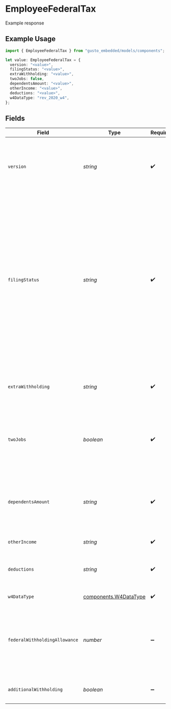 # EmployeeFederalTax

Example response

## Example Usage

```typescript
import { EmployeeFederalTax } from "gusto_embedded/models/components";

let value: EmployeeFederalTax = {
  version: "<value>",
  filingStatus: "<value>",
  extraWithholding: "<value>",
  twoJobs: false,
  dependentsAmount: "<value>",
  otherIncome: "<value>",
  deductions: "<value>",
  w4DataType: "rev_2020_w4",
};
```

## Fields

| Field                                                                                                                                                                                                                                                              | Type                                                                                                                                                                                                                                                               | Required                                                                                                                                                                                                                                                           | Description                                                                                                                                                                                                                                                        |
| ------------------------------------------------------------------------------------------------------------------------------------------------------------------------------------------------------------------------------------------------------------------ | ------------------------------------------------------------------------------------------------------------------------------------------------------------------------------------------------------------------------------------------------------------------ | ------------------------------------------------------------------------------------------------------------------------------------------------------------------------------------------------------------------------------------------------------------------ | ------------------------------------------------------------------------------------------------------------------------------------------------------------------------------------------------------------------------------------------------------------------ |
| `version`                                                                                                                                                                                                                                                          | *string*                                                                                                                                                                                                                                                           | :heavy_check_mark:                                                                                                                                                                                                                                                 | The current version of the object. See the [versioning guide](https://docs.gusto.com/embedded-payroll/docs/idempotency) for information on how to use this field.                                                                                                  |
| `filingStatus`                                                                                                                                                                                                                                                     | *string*                                                                                                                                                                                                                                                           | :heavy_check_mark:                                                                                                                                                                                                                                                 | It determines which tax return form an individual will use and is an important factor in computing taxable income. One of:<br/>- Single<br/>- Married<br/>- Head of Household<br/>- Exempt from withholding<br/>- Married, but withhold as Single (does not apply to rev_2020_w4 form) |
| `extraWithholding`                                                                                                                                                                                                                                                 | *string*                                                                                                                                                                                                                                                           | :heavy_check_mark:                                                                                                                                                                                                                                                 | An employee can request an additional amount to be withheld from each paycheck.                                                                                                                                                                                    |
| `twoJobs`                                                                                                                                                                                                                                                          | *boolean*                                                                                                                                                                                                                                                          | :heavy_check_mark:                                                                                                                                                                                                                                                 | If there are only two jobs (i.e., you and your spouse each have a job, or you have two), you can set it to true.                                                                                                                                                   |
| `dependentsAmount`                                                                                                                                                                                                                                                 | *string*                                                                                                                                                                                                                                                           | :heavy_check_mark:                                                                                                                                                                                                                                                 | A dependent is a person other than the taxpayer or spouse who entitles the taxpayer to claim a dependency exemption.                                                                                                                                               |
| `otherIncome`                                                                                                                                                                                                                                                      | *string*                                                                                                                                                                                                                                                           | :heavy_check_mark:                                                                                                                                                                                                                                                 | Other income amount.                                                                                                                                                                                                                                               |
| `deductions`                                                                                                                                                                                                                                                       | *string*                                                                                                                                                                                                                                                           | :heavy_check_mark:                                                                                                                                                                                                                                                 | Deductions other than the standard deduction to reduce withholding.                                                                                                                                                                                                |
| `w4DataType`                                                                                                                                                                                                                                                       | [components.W4DataType](../../models/components/w4datatype.md)                                                                                                                                                                                                     | :heavy_check_mark:                                                                                                                                                                                                                                                 | The version of w4 form.                                                                                                                                                                                                                                            |
| `federalWithholdingAllowance`                                                                                                                                                                                                                                      | *number*                                                                                                                                                                                                                                                           | :heavy_minus_sign:                                                                                                                                                                                                                                                 | *does not apply to rev_2020_w4 form*<br/><br/>An exemption from paying a certain amount of income tax.                                                                                                                                                             |
| `additionalWithholding`                                                                                                                                                                                                                                            | *boolean*                                                                                                                                                                                                                                                          | :heavy_minus_sign:                                                                                                                                                                                                                                                 | *does not apply to rev_2020_w4 form*                                                                                                                                                                                                                               |